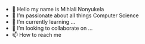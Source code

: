 - 👋 Hello my name is Mihlali Nonyukela
- 👀 I’m passionate about all things Computer Science 
- 🌱 I’m currently learning ...
- 💞️ I’m looking to collaborate on ...
- 📫 How to reach me 

<!---
MihlaliNonyukela/MihlaliNonyukela is a ✨ special ✨ repository because its `README.md` (this file) appears on your GitHub profile.
You can click the Preview link to take a look at your changes.
--->
 
